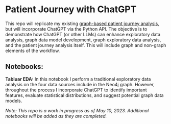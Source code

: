 # Patient Journey with ChatGPT
This repo will replicate my existing [graph-based patient journey analysis](https://github.com/danb-neo4j/patient_journey), but will incorporate ChatGPT via the Python API. The objective is to demonstrate how ChatGPT (or other LLMs) can enhance exploratory data analysis, graph data model development, graph exploratory data analysis, and the patient journey analysis itself. This will include graph and non-graph elements of the workflow. 

## Notebooks:
**Tabluar EDA:** In this notebook I perform a traditional exploratory data analysis on the four data sources include in the Neo4j graph. However, throughout the process I incorporate ChatGPT to identify important features, evaluate statistical distributions, and suggest potential graph data models. 


*Note: This repo is a work in progress as of May 10, 2023. Additional notebooks will be added as they are completed.*
